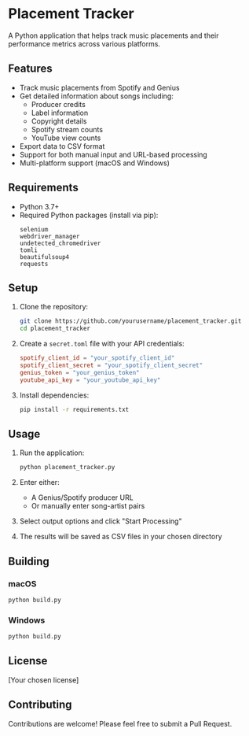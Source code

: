 # Placement Tracker

A Python application that helps track music placements and their performance metrics across various platforms.

## Features

- Track music placements from Spotify and Genius
- Get detailed information about songs including:
  - Producer credits
  - Label information
  - Copyright details
  - Spotify stream counts
  - YouTube view counts
- Export data to CSV format
- Support for both manual input and URL-based processing
- Multi-platform support (macOS and Windows)

## Requirements

- Python 3.7+
- Required Python packages (install via pip):
  ```
  selenium
  webdriver_manager
  undetected_chromedriver
  tomli
  beautifulsoup4
  requests
  ```

## Setup

1. Clone the repository:
   ```bash
   git clone https://github.com/yourusername/placement_tracker.git
   cd placement_tracker
   ```

2. Create a `secret.toml` file with your API credentials:
   ```toml
   spotify_client_id = "your_spotify_client_id"
   spotify_client_secret = "your_spotify_client_secret"
   genius_token = "your_genius_token"
   youtube_api_key = "your_youtube_api_key"
   ```

3. Install dependencies:
   ```bash
   pip install -r requirements.txt
   ```

## Usage

1. Run the application:
   ```bash
   python placement_tracker.py
   ```

2. Enter either:
   - A Genius/Spotify producer URL
   - Or manually enter song-artist pairs

3. Select output options and click "Start Processing"

4. The results will be saved as CSV files in your chosen directory

## Building

### macOS
```bash
python build.py
```

### Windows
```bash
python build.py
```

## License

[Your chosen license]

## Contributing

Contributions are welcome! Please feel free to submit a Pull Request. 